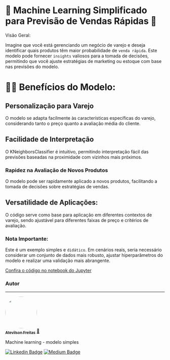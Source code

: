 # 🚀 Machine Learning Simplificado para Previsão de Vendas Rápidas 🚀

Visão Geral:

Imagine que você está gerenciando um negócio de varejo e deseja identificar quais produtos têm maior probabilidade de `venda rápida`. Este modelo pode fornecer `insights` valiosos para a tomada de decisões, permitindo que você ajuste estratégias de marketing ou estoque com base nas previsões do modelo.

# 🤖💡 Benefícios do Modelo: 


## Personalização para Varejo

 O modelo se adapta facilmente às características específicas do varejo, considerando tanto o preço quanto a avaliação média do cliente.


## Facilidade de Interpretação

O KNeighborsClassifier é intuitivo, permitindo interpretação fácil das previsões baseadas na proximidade com vizinhos mais próximos.


### Rapidez na Avaliação de Novos Produtos

O modelo pode ser rapidamente aplicado a novos produtos, facilitando a tomada de decisões sobre estratégias de vendas.

## Versatilidade de Aplicações:

O código serve como base para aplicação em diferentes contextos de varejo, sendo ajustável para diferentes faixas de preço e critérios de avaliação.


### Nota Importante: 

Este é um exemplo simples e `didático`. Em cenários reais, seria necessário considerar um conjunto de dados mais robusto, ajustar hiperparâmetros do modelo e realizar uma validação mais abrangente.


[Confira o código no notebook do Jupyter](https://github.com/atevilson/machine-learning/blob/main/machine.ipynb)


### Autor
---

<a href="https://medium.com/@freitas.atevilson/inova%C3%A7%C3%A3o-sim-todos-podemos-inovar-18934cfb787e">
 <img style="border-radius: 50%;" src="https://avatars.githubusercontent.com/u/62858618?s=400&u=5f6e68fa29a7808de7e4954f4017bae120585572&v=4" width="100px;" alt=""/>
 <br />
 <sub><b>Atevilson Freitas</b></sub></a> <a href="https://medium.com/@freitas.atevilson/inova%C3%A7%C3%A3o-sim-todos-podemos-inovar-18934cfb787e">🚀</a>


Machine learning - modelo simples

[![Linkedin Badge](https://img.shields.io/badge/LinkedIn-0077B5?style=for-the-badge&logo=linkedin&logoColor=white)](https://www.linkedin.com/in/atevilson-freitas/) 
[![Medium Badge](https://img.shields.io/badge/Medium-12100E?style=for-the-badge&logo=medium&logoColor=white)](https://medium.com/@freitas.atevilson/inova%C3%A7%C3%A3o-sim-todos-podemos-inovar-18934cfb787e)